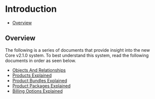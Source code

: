 # Introduction

 - [Overview](#markdown-header-overview)
 

## Overview
The following is a series of documents that provide insight into the new
Core v2.1.0 system. To best understand this system, read the following 
documents in order as seen below.

 - [Objects And Relationships](introduction/ObjectsAndRelationships)
 - [Products Explained](introduction/ProductsExplained)
 - [Product Bundles Explained](introduction/ProductBundlesExplained)
 - [Product Packages Explained](introduction/ProductPackagesExplained)
 - [Billing Options Explained](introduction/BillingOptionsExplained)

